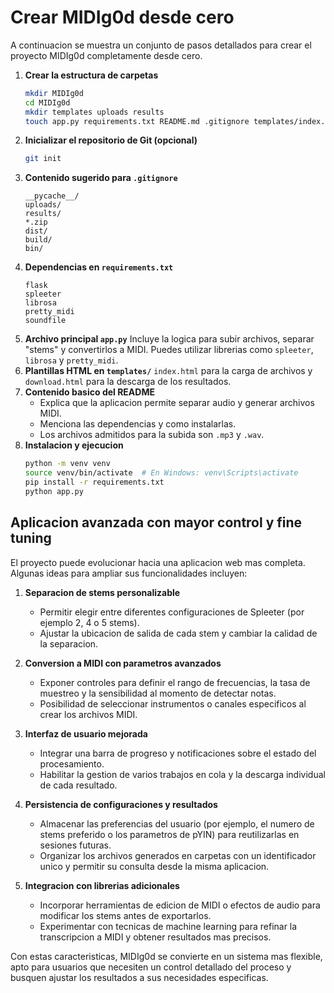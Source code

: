 # Crear MIDIg0d desde cero

A continuacion se muestra un conjunto de pasos detallados para crear el proyecto MIDIg0d completamente desde cero.

1. **Crear la estructura de carpetas**
   ```bash
   mkdir MIDIg0d
   cd MIDIg0d
   mkdir templates uploads results
   touch app.py requirements.txt README.md .gitignore templates/index.html templates/download.html
   ```
2. **Inicializar el repositorio de Git (opcional)**
   ```bash
   git init
   ```
3. **Contenido sugerido para `.gitignore`**
   ```
   __pycache__/
   uploads/
   results/
   *.zip
   dist/
   build/
   bin/
   ```
4. **Dependencias en `requirements.txt`**
   ```
   flask
   spleeter
   librosa
   pretty_midi
   soundfile
   ```
5. **Archivo principal `app.py`**
   Incluye la logica para subir archivos, separar "stems" y convertirlos a MIDI. Puedes utilizar librerias como `spleeter`, `librosa` y `pretty_midi`.
6. **Plantillas HTML en `templates/`**
   `index.html` para la carga de archivos y `download.html` para la descarga de los resultados.
7. **Contenido basico del README**
   - Explica que la aplicacion permite separar audio y generar archivos MIDI.
   - Menciona las dependencias y como instalarlas.
   - Los archivos admitidos para la subida son `.mp3` y `.wav`.
8. **Instalacion y ejecucion**
   ```bash
   python -m venv venv
   source venv/bin/activate  # En Windows: venv\Scripts\activate
   pip install -r requirements.txt
   python app.py
   ```

## Aplicacion avanzada con mayor control y fine tuning

El proyecto puede evolucionar hacia una aplicacion web mas completa. Algunas ideas para ampliar sus funcionalidades incluyen:

1. **Separacion de stems personalizable**
   - Permitir elegir entre diferentes configuraciones de Spleeter (por ejemplo 2, 4 o 5 stems).
   - Ajustar la ubicacion de salida de cada stem y cambiar la calidad de la separacion.

2. **Conversion a MIDI con parametros avanzados**
   - Exponer controles para definir el rango de frecuencias, la tasa de muestreo y la sensibilidad al momento de detectar notas.
   - Posibilidad de seleccionar instrumentos o canales especificos al crear los archivos MIDI.

3. **Interfaz de usuario mejorada**
   - Integrar una barra de progreso y notificaciones sobre el estado del procesamiento.
   - Habilitar la gestion de varios trabajos en cola y la descarga individual de cada resultado.

4. **Persistencia de configuraciones y resultados**
   - Almacenar las preferencias del usuario (por ejemplo, el numero de stems preferido o los parametros de pYIN) para reutilizarlas en sesiones futuras.
   - Organizar los archivos generados en carpetas con un identificador unico y permitir su consulta desde la misma aplicacion.

5. **Integracion con librerias adicionales**
   - Incorporar herramientas de edicion de MIDI o efectos de audio para modificar los stems antes de exportarlos.
   - Experimentar con tecnicas de machine learning para refinar la transcripcion a MIDI y obtener resultados mas precisos.

Con estas caracteristicas, MIDIg0d se convierte en un sistema mas flexible, apto para usuarios que necesiten un control detallado del proceso y busquen ajustar los resultados a sus necesidades especificas.

